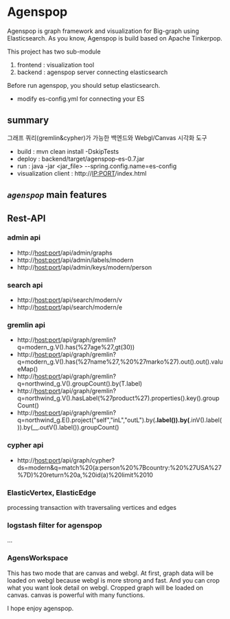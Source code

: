 # Agenspop

Agenspop is graph framework and visualization for Big-graph using Elasticsearch.
As you know, Agenspop is build based on Apache Tinkerpop.

This project has two sub-module
1) frontend : visualization tool
2) backend : agenspop server connecting elasticsearch

Before run agenspop, you should setup elasticsearch.
- modify es-config.yml for connecting your ES

## summary 

그래프 쿼리(gremlin&cypher)가 가능한 백엔드와 Webgl/Canvas 시각화 도구

- build : mvn clean install -DskipTests
- deploy : backend/target/agenspop-es-0.7.jar 
- run : java -jar <jar_file> --spring.config.name=es-config
- visualization client : http://<IP:PORT>/index.html


## _`agenspop`_ main features

## Rest-API

### admin api
- http://<host:port>/api/admin/graphs
- http://<host:port>/api/admin/labels/modern
- http://<host:port>/api/admin/keys/modern/person

### search api
- http://<host:port>/api/search/modern/v
- http://<host:port>/api/search/modern/e

### gremlin api
- http://<host:port>/api/graph/gremlin?q=modern_g.V().has(%27age%27,gt(30))
- http://<host:port>/api/graph/gremlin?q=modern_g.V().has(%27name%27,%20%27marko%27).out().out().valueMap()
- http://<host:port>/api/graph/gremlin?q=northwind_g.V().groupCount().by(T.label)
- http://<host:port>/api/graph/gremlin?q=northwind_g.V().hasLabel(%27product%27).properties().key().groupCount()
- http://<host:port>/api/graph/gremlin?q=northwind_g.E().project("self","inL","outL").by(__.label()).by(__.inV().label()).by(__.outV().label()).groupCount()

### cypher api
- http://<host:port>/api/graph/cypher?ds=modern&q=match%20(a:person%20%7Bcountry:%20%27USA%27%7D)%20return%20a,%20id(a)%20limit%2010


### ElasticVertex, ElasticEdge

processing transaction with traversaling vertices and edges

### logstash filter for agenspop

...
 
### AgensWorkspace

This has two mode that are canvas and webgl.
At first, graph data will be loaded on webgl because webgl is more strong and fast.
And you can crop what you want look detail on webgl. 
Cropped graph will be loaded on canvas. 
canvas is powerful with many functions.   


I hope enjoy agenspop.
